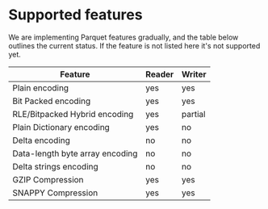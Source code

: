 # Supported features

We are implementing Parquet features gradually, and the table below outlines the current status. If the feature is not listed here it's not supported yet.

|Feature|Reader|Writer|
|-------|------|------|
|Plain encoding|yes|yes|
|Bit Packed encoding|yes|yes|
|RLE/Bitpacked Hybrid encoding|yes|partial|
|Plain Dictionary encoding|yes|no|
|Delta encoding|no|no|
|Data-length byte array encoding|no|no|
|Delta strings encoding|no|no|
|GZIP Compression|yes|yes|
|SNAPPY Compression|yes|yes|

